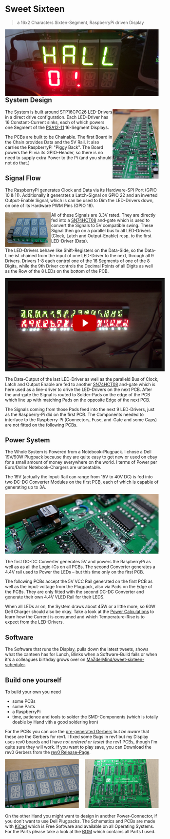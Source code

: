 # Sweet Sixteen
> a 16x2 Characters Sixten-Segment, RaspberryPi driven Display

<a href="Images/ilumninated-segment.jpg" target="_blank"><img align="right" src="Images/ilumninated-segment.jpg"></a>


## System Design

<a href="Images/chained-assembled-pcbs-back-2.jpg" target="_blank"><img align="right" src="Images/chained-assembled-pcbs-back-2.jpg" width="30%"></a>

The System is built around [STP16CPC26](Datasheets/STP16CPC26.pdf) LED-Drivers in a direct drive configuration. Each LED-Driver has 16 Constant-Current sinks, each of which powers one Segment of the [PSA12-11](Datasheets/PSA12_11CGKWA.pdf) 16-Segment Displays.

The PCBs are built to be Chainable. The first Board in the Chain provides Data and the 5V Rail. It also carries the RaspberryPi "Piggy Back". The Board powers the Pi via its GPIO-Header, so there is no need to supply extra Power to the Pi (and you should not do that.)


## Signal Flow

The RaspberryPi generates Clock and Data via its Hardware-SPI Port (GPIO 10 & 11). Additionally it generates a Latch-Signal on GPIO 22 and an inverted Output-Enable Signal, which is can be used to Dim the LED-Drivers down, on one of its Hardware PWM Pins (GPIO 18).

<a href="Images/segment-with-pi.jpg" target="_blank"><img align="left" src="Images/segment-with-pi.jpg" width="30%"></a>

All of these Signals are 3.3V rated. They are directly fed into a [SN74HCT08](Datasheets/sn74hct08.pdf) and-gate which is used to convert the Signals to 5V compatible swing. These Signal then go on a parallel bus to all LED-Drivers (Clock, Latch and Output-Enable) resp. to the first LED-Driver (Data).

The LED-Drivers behave like Shift-Registers on the Data-Side, so the Data-Line ist chained from the input of one LED-Driver to the next, through all 9 Drivers. Drivers 1-8 each control one of the 16 Segments of one of the 8 Digits, while the 9th Driver controls the Decimal Points of all Digits as well as the Row of the 8 LEDs on the bottom of the PCB.

<a href="http://www.youtube.com/watch?feature=player_embedded&v=xMCsO_ZsAGU" target="_blank"><img src="Images/random-data.jpg" alt="4 Boards displaying random Data" border="10" /></a>

The Data-Output of the last LED-Driver as well as the paralleld Bus of Clock, Latch and Output Enable are fed to another [SN74HCT08](Datasheets/sn74hct08.pdf) and-gate which is here used as a line-driver to drive the LED-Drivers on the next PCB. After the and-gate the Signal is routed to Solder-Pads on the edge of the PCB which line up with matching Pads on the opposite Edge of the next PCB.

The Signals coming from those Pads feed into the next 9 LED-Drivers, just as the Raspberry-Pi did on the first PCB. The Components needed to interface to the Raspberry-Pi (Connectors, Fuse, and-Gate and some Caps) are not fitted on the following PCBs.


## Power System

The Whole System is Powered from a Notebook-Plugpack. I chose a Dell 19V/90W Plugpack because they are quite easy to get new or used on ebay for a small amount of money everywhere on the world. I terms of Power per Euro/Dollar Notebook-Chargers are unbeatable.

The 19V (actually the Input-Rail can range from 15V to 40V DC) is fed into two DC-DC Converter Modules on the first PCB, each of which is capable of generating up to 3A.

<a href="Images/dc-dc.jpg" target="_blank"><img src="Images/dc-dc.jpg"></a>

The first DC-DC Converter generates 5V and powers the RaspberryPi as well as as all the Logic-ICs on all PCBs.
The second Converter generates a 4.4V rail used to Power the LEDs – but this time only on the first PCB.

The following PCBs accept the 5V VCC Rail generated on the first PCB as well as the input-voltage from the Plugpack, also via Pads on the Edge of the PCBs. They are only fitted with the second DC-DC Converter and generate their own 4.4V VLED Rail for their LEDS.

When all LEDs ar on, the System draws about 45W or a little more, so 60W Dell Charger should also be okay. Take a look at the [Power Calculations](Hardware/Power%20Calculations.ods) to learn how the Current is consumed and which Temperature-Rise is to expect from the LED-Drivers.


## Software

The Software that runs the Display, pulls down the latest tweets, shows what the canteen has for Lunch, Blinks when a Software-Build fails or when it's a colleagues birthday grows over on [MaZderMind/sweet-sixteen-scheduler](https://github.com/MaZderMind/sweet-sixteen-scheduler).

## Build one yourself

To build your own you need
 * some PCBs
 * some Parts
 * a RaspberryPi
 * time, patience and tools to solder the SMD-Components (which is totally doable by Hand vith a good soldering Iron)

For the PCBs you can use the [pre-generated Gerbers](Hardware/gerbers) but *be aware* that these are the Gerbers for rev1. I fixed some Bugs in rev1 but my Display uses rev0 boards and I have *not ordered or testet* the rev1 PCBs, though I'm quite sure they will work. If you want to play save, you can Download the rev0 Gerbers from the [rev0 Release-Page](https://github.com/MaZderMind/sweet-sixteen/releases/tag/rev0).

<a href="Images/bare-pcb.jpg" target="_blank"><img src="Images/bare-pcb.jpg" width="48%" align="right"></a>
<a href="Images/chained-assembled-pcbs-3.jpg" target="_blank"><img src="Images/chained-assembled-pcbs-3.jpg" width="48%"></a>

On the other Hand you might want to design in another Power-Connector, if you don't want to use Dell Plugpacks. The Schematics and PCBs are made with [KiCad](http://kicad-pcb.org/) which is Free Software and available on all Operating Systems. For the Parts please take a look at the [BOM](Hardware/BOM.ods) which contains all Parts I used.
